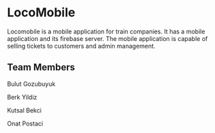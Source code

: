 # LocoMobile

Locomobile is a mobile application for train companies. It has a mobile application and its firebase server. The mobile application is capable of selling tickets to customers and admin management.

## Team Members

Bulut Gozubuyuk

Berk Yildiz

Kutsal Bekci

Onat Postaci
